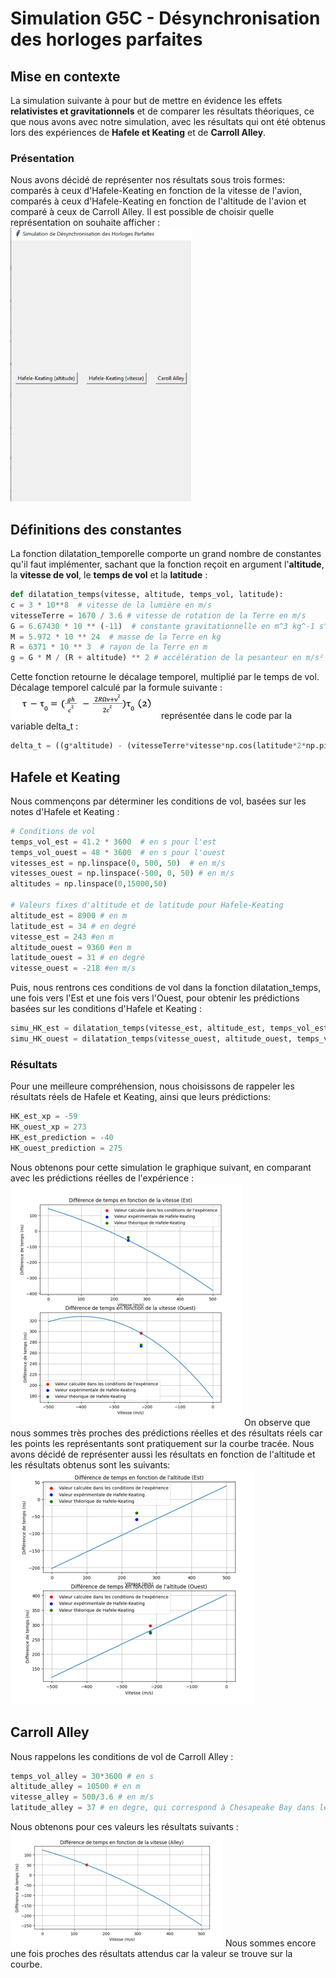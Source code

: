 # Simulation G5C - Désynchronisation des horloges parfaites
## Mise en contexte
La simulation suivante à pour but de mettre en évidence les effets **relativistes et gravitationnels** et de comparer 
les résultats théoriques, ce que nous avons avec notre simulation, avec les résultats qui ont été obtenus lors des
expériences de **Hafele et Keating** et de **Carroll Alley**. 

### Présentation
Nous avons décidé de représenter nos résultats sous trois formes: comparés à ceux d'Hafele-Keating en fonction de la 
vitesse de l'avion, comparés à ceux d'Hafele-Keating en fonction de l'altitude de l'avion et comparé à ceux de Carroll Alley. 
Il est possible de choisir quelle représentation on souhaite afficher : 
![Fenetre graphique](docu/img2.png)

## Définitions des constantes 
La fonction dilatation_temporelle comporte un grand nombre de constantes qu'il faut implémenter, sachant que la fonction
reçoit en argument l'**altitude**, la **vitesse de vol**, le **temps de vol** et la **latitude** :
 ```python
def dilatation_temps(vitesse, altitude, temps_vol, latitude):
c = 3 * 10**8  # vitesse de la lumière en m/s
vitesseTerre = 1670 / 3.6 # vitesse de rotation de la Terre en m/s
G = 6.67430 * 10 ** (-11)  # constante gravitationnelle en m^3 kg^-1 s^-2
M = 5.972 * 10 ** 24  # masse de la Terre en kg
R = 6371 * 10 ** 3  # rayon de la Terre en m
g = G * M / (R + altitude) ** 2 # accélération de la pesanteur en m/s²
 ```
Cette fonction retourne le décalage temporel, multiplié par le temps de vol. 
Décalage temporel calculé par la formule suivante :
![calcul](docu/calcul.png)
représentée dans le code par la variable delta_t :
```python
delta_t = ((g*altitude) - (vitesseTerre*vitesse*np.cos(latitude*2*np.pi/360)) - (vitesse**2)/2) / (c**2)
```

## Hafele et Keating

Nous commençons par déterminer les conditions de vol, basées sur les notes d'Hafele et Keating : 
```python
# Conditions de vol
temps_vol_est = 41.2 * 3600  # en s pour l'est
temps_vol_ouest = 48 * 3600  # en s pour l'ouest
vitesses_est = np.linspace(0, 500, 50)  # en m/s
vitesses_ouest = np.linspace(-500, 0, 50) # en m/s
altitudes = np.linspace(0,15000,50)

# Valeurs fixes d'altitude et de latitude pour Hafele-Keating
altitude_est = 8900 # en m
latitude_est = 34 # en degré
vitesse_est = 243 #en m
altitude_ouest = 9360 #en m
latitude_ouest = 31 # en degré
vitesse_ouest = -218 #en m/s
```
Puis, nous rentrons ces conditions de vol dans la fonction dilatation_temps, une fois vers l'Est et une fois vers l'Ouest,
pour obtenir les prédictions basées sur les conditions d'Hafele et Keating : 
```python
simu_HK_est = dilatation_temps(vitesse_est, altitude_est, temps_vol_est, 34)
simu_HK_ouest = dilatation_temps(vitesse_ouest, altitude_ouest, temps_vol_ouest, 31)
```
### Résultats 
Pour une meilleure compréhension, nous choisissons de rappeler les résultats réels de Hafele et Keating, ainsi que leurs prédictions: 
```python
HK_est_xp = -59
HK_ouest_xp = 273
HK_est_prediction = -40
HK_ouest_prediction = 275
```
Nous obtenons pour cette simulation le graphique suivant, en comparant avec les prédictions réelles de l'expérience :
![Résultats Hafele Keating](docu/HFresult.png)
On observe que nous sommes très proches des prédictions réelles et des résultats réels car les points les représentants
sont pratiquement sur la courbe tracée. 
Nous avons décidé de représenter aussi les résultats en fonction de l'altitude et les résultats obtenus sont les suivants:
![HF Résultats ALti](docu/img_1.png)
## Carroll Alley 
Nous rappelons les conditions de vol de Carroll Alley : 
```python
temps_vol_alley = 30*3600 # en s
altitude_alley = 10500 # en m
vitesse_alley = 500/3.6 # en m/s
latitude_alley = 37 # en degre, qui correspond à Chesapeake Bay dans le Maryland, lieu de l'expérience
```
Nous obtenons pour ces valeurs les résultats suivants : 
![Carroll Alley Résultats](docu/img.png)
Nous sommes encore une fois proches des résultats attendus car la valeur se trouve sur la courbe. 